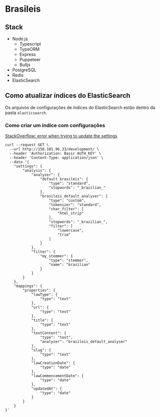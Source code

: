 # Brasileis
## Stack 
- Node.js
    - Typescript
    - TypeORM
    - Express
    - Puppeteer
    - Bulljs
- PostgreSQL
- Redis
- ElasticSearch

## Como atualizar índices do ElasticSearch
Os arquivos de configurações de índices do ElasticSearch estão dentro da pasta `elasticsearch`. 

### Como criar um índice com configurações
[StackOverflow: error when trying to update the settings](https://stackoverflow.com/questions/19758335/error-when-trying-to-update-the-settings)

```
curl --request GET \
  --url http://158.101.96.33/development/ \
  --header 'Authorization: Basic AUTH_KEY' \
  --header 'Content-Type: application/json' \
  --data '{
	"settings": {
		"analysis": {
			"analyzer": {
				"default_brasileis": {
					"type": "standard",
					"stopwords": "_brazilian_"
				},
				"brasileis_default_analyser": {
					"type": "custom",
					"tokenizer": "standard",
					"char_filter": [
						"html_strip"
					],
					"stopwords": "_brazilian_",
					"filter": [
						"lowercase",
						"trim"
					]
				}
			},
			"filter": {
				"my_stemmer": {
					"type": "stemmer",
					"name": "brazilian"
				}
			}
		}
	},
	"mappings": {
		"properties": {
			"lawType": {
				"type": "text"
			},
			"url": {
				"type": "text"
			},
			"title": {
				"type": "text"
			},
			"textContent": {
				"type": "text",
				"analyzer": "brasileis_default_analyser"
			},
			"slug": {
				"type": "text"
			},
			"lawCreationDate": {
				"type": "date"
			},
			"lawCommencementDate": {
				"type": "date"
			},
			"updatedAt": {
				"type": "date"
			}
		}
	}
}'
```
